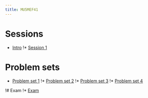 ```yaml
---
title: MU5MEF41
---
```



# Sessions

* [Intro](Notebooks/intro.ipynb)
!* [Session 1](Session/session1.zip) 


# Problem sets
* [Problem set 1](PS/PS1.ipynb)
!* [Problem set 2](PS/PS2.ipynb)
!* [Problem set 3](PS/PS3.ipynb)
!* [Problem set 4](PS/PS4.ipynb)

!# Exam
!* [Exam](Exam/Exam.ipynb)


